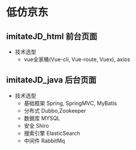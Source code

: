 # 低仿京东

## imitateJD_html 前台页面
+ 技术选型
    + vue全家桶(Vue-cli, Vue-route, Vuex), axios

## imitateJD_java 后台页面
+ 技术选型
    + 基础框架 Spring, SpringMVC, MyBatis
    + 分布式 Dubbo,Zookeeper
    + 数据库 MYSQL
    + 安全 Shiro
    + 搜索引擎 ElasticSearch
    + 中间件 RabbitMq
    